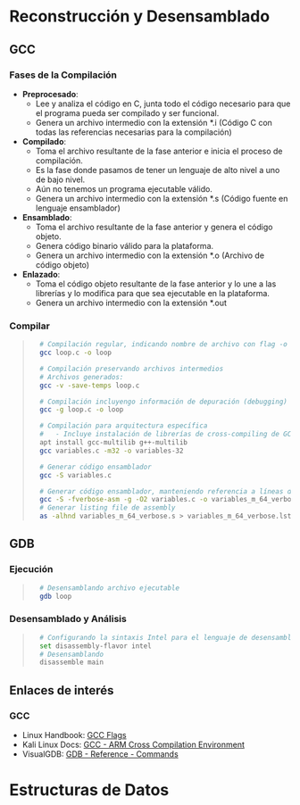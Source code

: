 # Reconstrucción y Desensamblado

## GCC

### Fases de la Compilación

* **Preprocesado**: 
    - Lee y analiza el código en C, junta todo el código necesario para que el programa pueda ser compilado y ser funcional.
    - Genera un archivo intermedio con la extensión *.i (Código C con todas las referencias necesarias para la compilación)
* **Compilado**:
    - Toma el archivo resultante de la fase anterior e inicia el proceso de compilación.
    - Es la fase donde pasamos de tener un lenguaje de alto nivel a uno de bajo nivel.
    - Aún no tenemos un programa ejecutable válido.
    - Genera un archivo intermedio con la extensión *.s (Código fuente en lenguaje ensamblador)
* **Ensamblado**:
    - Toma el archivo resultante de la fase anterior y genera el código objeto.
    - Genera código binario válido para la plataforma.
    - Genera un archivo intermedio con la extensión *.o (Archivo de código objeto)
* **Enlazado**:
    - Toma el código objeto resultante de la fase anterior y lo une a las librerías y lo modifica para que sea ejecutable en la plataforma.
    - Genera un archivo intermedio con la extensión *.out

### Compilar

> ```bash
>   # Compilación regular, indicando nombre de archivo con flag -o
>   gcc loop.c -o loop
>
>   # Compilación preservando archivos intermedios
>   # Archivos generados:
>   gcc -v -save-temps loop.c
>
>   # Compilación incluyengo información de depuración (debugging)
>   gcc -g loop.c -o loop
>
>   # Compilación para arquitectura específica
>   #   - Incluye instalación de librerías de cross-compiling de GCC y G++ (Multilib)
>   apt install gcc-multilib g++-multilib
>   gcc variables.c -m32 -o variables-32
>
>   # Generar código ensamblador
>   gcc -S variables.c
>
>   # Generar código ensamblador, manteniendo referencia a líneas de código fuente originales en C
>   gcc -S -fverbose-asm -g -O2 variables.c -o variables_m_64_verbose.s
>   # Generar listing file de assembly
>   as -alhnd variables_m_64_verbose.s > variables_m_64_verbose.lst
> ```

## GDB

### Ejecución
> ```bash
>   # Desensamblando archivo ejecutable
>   gdb loop
> 
> ```

### Desensamblado y Análisis
> ```bash
>   # Configurando la sintaxis Intel para el lenguaje de desensamblado
>   set disassembly-flavor intel
>   # Desensamblando
>   disassemble main
> ```

## Enlaces de interés

### GCC

- Linux Handbook: [GCC Flags](https://linuxhandbook.com/gcc-flags/)
- Kali Linux Docs: [GCC - ARM Cross Compilation Environment](https://www.kali.org/docs/development/arm-cross-compilation-environment/)
- VisualGDB: [GDB - Reference - Commands](https://visualgdb.com/gdbreference/commands/)

# Estructuras de Datos